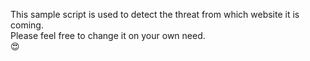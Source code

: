 This sample script is used to detect the threat from which website it is coming.<br>
Please feel free to change it on your own need.<br>
😍

